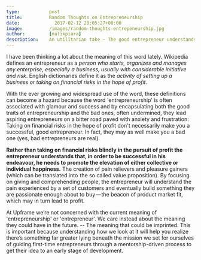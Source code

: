 ```yaml
---
type:           post
title:          Random Thoughts on Entrepreneurship
date:	          2017-02-12 20:05:27+00:00
image:          /images/random-thoughts-entrepeneurship.jpg
author:         [malikpiara]
description:    An utilitarian take — The good entrepreneur understands the sheer importance of pain relievers and pleasure gainers.
---
```


I have been thinking a lot about the meaning of this word lately. Wikipedia defines an entrepreneur as a _person who starts, organizes and manages any enterprise, especially a business, usually with considerable initiative and risk_. English dictionaries define it as the _activity of setting up a business or taking on financial risks in the hope of profit_.

With the ever growing and widespread use of the word, these definitions can become a hazard because the word 'entrepreneurship' is often associated with glamour and success and by encapsulating both the good traits of entrepreneurship and the bad ones, often undermined, they lead aspiring entrepreneurs on a bitter road paved with anxiety and frustration: Taking on financial risks in the hope of profit don't necessarily make you a successful, good entrepreneur. In fact, they may as well make you a bad one (yes, bad entrepreneurs are real).

**Rather than taking on financial risks blindly in the pursuit of profit the entrepreneur understands that, in order to be successful in his endeavour, he needs to promote the elevation of either collective or individual happiness.** The creation of pain relievers and pleasure gainers  (which can be translated into  the so called value proposition). By focusing on giving and comprehending people, the entrepreneur will understand the pain experienced by a set of customers and eventually build something they are passionate enough about to buy — the beacon of product market fit, which may in turn lead to profit.

At Upframe we’re not concerned with the current meaning of 'entrepreneurship' or 'entrepreneur'. We care instead about the meaning they could have in the future. -- The meaning that could be imprinted. This is important because understanding how we look at it will help you realize there’s something far greater lying beneath the mission we set for ourselves of guiding first-time entrepreneurs through a mentorship-driven process to get their idea to an early stage of development.